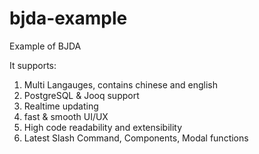 # bjda-example
Example of BJDA

It supports: 
1. Multi Langauges, contains chinese and english
2. PostgreSQL & Jooq support
3. Realtime updating
4. fast & smooth UI/UX
5. High code readability and extensibility
6. Latest Slash Command, Components, Modal functions
